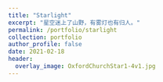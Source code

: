 ```yaml
---
title: "Starlight"
excerpt: "星空迷上了山野，有雾灯也有归人。"
permalink: /portfolio/starlight
collection: portfolio
author_profile: false
date: 2021-02-18
header:
  overlay_image: OxfordChurchStar1-4v1.jpg
---
```


